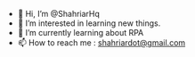 - 👋 Hi, I’m @ShahriarHq
- 👀 I’m interested in learning new things.
- 🌱 I’m currently learning about RPA
- 📫 How to reach me : shahriardot@gmail.com

<!---
ShahriarHq/ShahriarHq is a ✨ special ✨ repository because its `README.md` (this file) appears on your GitHub profile.
You can click the Preview link to take a look at your changes.
--->
